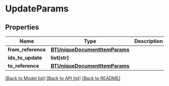 # UpdateParams

## Properties
Name | Type | Description | Notes
------------ | ------------- | ------------- | -------------
**from_reference** | [**BTUniqueDocumentItemParams**](BTUniqueDocumentItemParams.md) |  | [optional] 
**ids_to_update** | **list[str]** |  | [optional] 
**to_reference** | [**BTUniqueDocumentItemParams**](BTUniqueDocumentItemParams.md) |  | [optional] 

[[Back to Model list]](../README.md#documentation-for-models) [[Back to API list]](../README.md#documentation-for-api-endpoints) [[Back to README]](../README.md)


